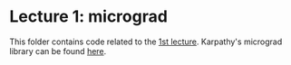 # Lecture 1: micrograd
This folder contains code related to the [1st lecture](https://www.youtube.com/watch?v=VMj-3S1tku0&list=PLAqhIrjkxbuWI23v9cThsA9GvCAUhRvKZ). Karpathy's micrograd library can be found [here](https://github.com/karpathy/micrograd).
